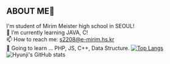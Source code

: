 ## ABOUT ME👋

<!--
**de-quei/de-quei** is a ✨ _special_ ✨ repository because its `README.md` (this file) appears on your GitHub profile.

Here are some ideas to get you started;

- 🔭 I’m currently working on ...
🌱 I’m currently learning Java, C
- 👯 I’m looking to collaborate on ...
- 🤔 I’m looking for help with ...
- 💬 Ask me about ...
📫 How to reach me: s2208@e-mirim.hs.kr
- 😄 Pronouns: ...
- ⚡ Fun fact: ...
⚡ Fun fact: I want to be a beckend developer!
--> 
I'm student of Mirim Meister high school in SEOUL!</br>
🌱 I’m currently learning JAVA, C! </br>
📫 How to reach me: s2208@e-mirim.hs.kr </br>
🤔 Going to learn ... PHP, JS, C++, Data Structure.
[![Top Langs](https://github-readme-stats.vercel.app/api/top-langs/?username=de-quei)](https://github.com/anuraghazra/github-readme-stats) </br>
![Hyunji's GitHub stats](https://github-readme-stats.vercel.app/api?username=de-quei&show_icons=true&theme=graywhite)



